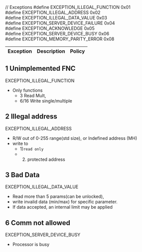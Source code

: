 
// Exceptions
#define EXCEPTION_ILLEGAL_FUNCTION       0x01  
#define EXCEPTION_ILLEGAL_ADDRESS        0x02  
#define EXCEPTION_ILLEGAL_DATA_VALUE     0x03  
#define EXCEPTION_SERVER_DEVICE_FAILURE  0x04  
#define EXCEPTION_ACKNOWLEDGE            0x05  
#define EXCEPTION_SERVER_DEVICE_BUSY     0x06  
#define EXCEPTION_MEMORY_PARITY_ERROR    0x08  

Exception | Description | Policy
---|---|---
## 1 Unimplemented FNC 
EXCEPTION_ILLEGAL_FUNCTION 
- Only functions 
  - 3 Read Mult, 
  - 6/16 Write single/multiple 

## 2 Illegal address 
EXCEPTION_ILLEGAL_ADDRESS  
- R/W out of 0-255 range(std size), or Indefined address (MH)
- write to 
  - 1)`read only` 
  - 2) protected address

## 3 Bad Data 
EXCEPTION_ILLEGAL_DATA_VALUE
- Read more than 5 params(can be unlocked), 
- write invalid data (min/max) for specific parameter. 
- If data accepted, an internal limit may be applied

## 6 Comm not allowed 
EXCEPTION_SERVER_DEVICE_BUSY
- Processor is busy 